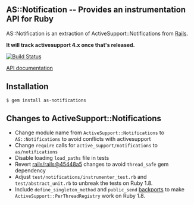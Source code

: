 AS::Notification -- Provides an instrumentation API for Ruby
------------------------------------------------------------

AS::Notification is an extraction of ActiveSupport::Notifications from
[Rails](https://github.com/rails/rails/tree/master/activesupport).

**It will track activesupport 4.x once that's released.**

[![Build Status](https://travis-ci.org/bernd/as-notifications.png?branch=master)](https://travis-ci.org/bernd/as-notifications)

[API documentation](http://rubydoc.info/github/bernd/as-notifications/master/AS/Notifications)

## Installation

    $ gem install as-notifications

## Changes to ActiveSupport::Notifications

* Change module name from `ActiveSupport::Notifications` to
  `AS::Notifications` to avoid conflicts with activesupport
* Change `require` calls for `active_support/notifications` to
  `as/notifications`
* Disable loading `load_paths` file in tests
* Revert [rails/rails@45448a5](https://github.com/rails/rails/commit/45448a5)
  changes to avoid `thread_safe` gem dependency
* Adjust `test/notifications/instrumenter_test.rb` and `test/abstract_unit.rb`
  to unbreak the tests on Ruby 1.8.
* Include `define_singleton_method` and `public_send` [backports](https://github.com/marcandre/backports)
  to make `ActiveSupport::PerThreadRegistry` work on Ruby 1.8.
